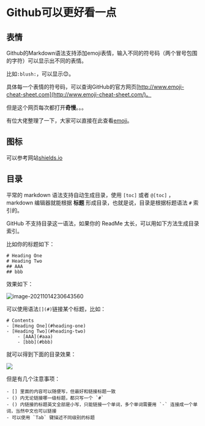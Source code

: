 # Github可以更好看一点

## 表情

Github的Markdown语法支持添加emoji表情，输入不同的符号码（两个冒号包围的字符）可以显示出不同的表情。

比如`:blush:`，可以显示😊。

具体每一个表情的符号码，可以查询GitHub的官方网页[http://www.emoji-cheat-sheet.com](http://www.emoji-cheat-sheet.com/)。

但是这个网页每次都打开**奇慢**。。。

有位大佬整理了一下，大家可以直接在此查看[emoji](https://github.com/guodongxiaren/README/blob/master/emoji.md)。



## 图标

可以参考网站[shields.io](https://shields.io/)



## 目录

平常的 markdown 语法支持自动生成目录，使用 `[toc]` 或者 `@[toc]` ，markdown 编辑器就能根据 **标题** 形成目录，也就是说，目录是根据标题语法 `#` 索引的。

GitHub 不支持目录这一语法，如果你的 ReadMe 太长，可以用如下方法生成目录索引。

比如你的标题如下：

```text
# Heading One
# Heading Two
## AAA
## bbb
```

效果如下：

![image-20211014230643560](F:\Flee-as-a-bird-to-your-mountain\github\pictures\效果图.png)

可以使用语法`[](#)`链接某个标题，比如：

```text
# Contents
- [Heading One](#heading-one)
- [Heading Two](#heading-two)
	- [AAA](#aaa)
	- [bbb](#bbb)
```

就可以得到下面的目录效果：

![](F:\Flee-as-a-bird-to-your-mountain\github\pictures\效果图2.png)

但是有几个注意事项：

```
- [] 里面的内容可以随便写，但最好和链接标题一致
- () 内无论链接哪一级标题，都只写一个 `#`
- () 内链接的标题英文全部是小写，只能链接一个单词，多个单词需要用 `-` 连接成一个单词，当然中文也可以链接
- 可以使用 `Tab` 键描述不同级别的标题
```

